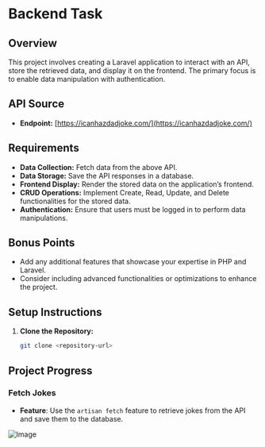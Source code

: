# Backend Task

## Overview

This project involves creating a Laravel application to interact with an API, store the retrieved data, and display it on the frontend. The primary focus is to enable data manipulation with authentication.

## API Source

-   **Endpoint:** [https://icanhazdadjoke.com/](https://icanhazdadjoke.com/)

## Requirements

-   **Data Collection:** Fetch data from the above API.
-   **Data Storage:** Save the API responses in a database.
-   **Frontend Display:** Render the stored data on the application’s frontend.
-   **CRUD Operations:** Implement Create, Read, Update, and Delete functionalities for the stored data.
-   **Authentication:** Ensure that users must be logged in to perform data manipulations.

## Bonus Points

-   Add any additional features that showcase your expertise in PHP and Laravel.
-   Consider including advanced functionalities or optimizations to enhance the project.

## Setup Instructions

1. **Clone the Repository:**

    ```bash
    git clone <repository-url>
    ```

## Project Progress

### Fetch Jokes

-   **Feature**: Use the `artisan fetch` feature to retrieve jokes from the API and save them to the database.

![Image](https://github.com/user-attachments/assets/1136f25e-5f9b-4d67-8351-07c8bdf34727)
